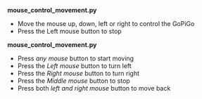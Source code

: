 **mouse_control_movement.py**

- Move the mouse up, down, left or right to control the GoPiGo
- Press the Left mouse button to stop

**mouse_control_movement.py**

- Press _any mouse_ button to start moving
- Press the _Left mouse_ button to turn left
- Press the _Right mouse_ button to turn right
- Press the _Middle mouse_ button to stop
- Press both _left and right mouse_ button to move back
